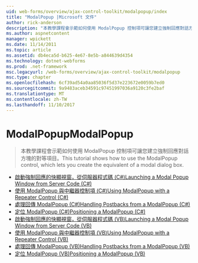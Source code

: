 ```yaml
---
uid: web-forms/overview/ajax-control-toolkit/modalpopup/index
title: "ModalPopup |Microsoft 文件"
author: rick-anderson
description: "本教學課程會示範如何使用 ModalPopup 控制項可讓您建立強制回應對話方塊的對等項目。"
ms.author: aspnetcontent
manager: wpickett
ms.date: 11/14/2011
ms.topic: article
ms.assetid: db4eca5d-b625-4e67-8e5b-a844639d4354
ms.technology: dotnet-webforms
ms.prod: .net-framework
msc.legacyurl: /web-forms/overview/ajax-control-toolkit/modalpopup
msc.type: chapter
ms.openlocfilehash: 6cf39ad54a0aa85036f5d37e223672e0059b7ed0
ms.sourcegitcommit: 9a9483aceb34591c97451997036a9120c3fe2baf
ms.translationtype: MT
ms.contentlocale: zh-TW
ms.lasthandoff: 11/10/2017
---
```

<a name="modalpopup"></a><span data-ttu-id="d1d90-103">ModalPopup</span><span class="sxs-lookup"><span data-stu-id="d1d90-103">ModalPopup</span></span>
====================
> <span data-ttu-id="d1d90-104">本教學課程會示範如何使用 ModalPopup 控制項可讓您建立強制回應對話方塊的對等項目。</span><span class="sxs-lookup"><span data-stu-id="d1d90-104">This tutorial shows how to use the ModalPopup control, which lets you create the equivalent of a modal dialog box.</span></span>


- [<span data-ttu-id="d1d90-105">啟動強制回應的快顯視窗，從伺服器程式碼 (C#)</span><span class="sxs-lookup"><span data-stu-id="d1d90-105">Launching a Modal Popup Window from Server Code (C#)</span></span>](launching-a-modal-popup-window-from-server-code-cs.md)
- [<span data-ttu-id="d1d90-106">使用 ModalPopup 與中繼器控制項 (C#)</span><span class="sxs-lookup"><span data-stu-id="d1d90-106">Using ModalPopup with a Repeater Control (C#)</span></span>](using-modalpopup-with-a-repeater-control-cs.md)
- [<span data-ttu-id="d1d90-107">處理回傳 ModalPopup (C#)</span><span class="sxs-lookup"><span data-stu-id="d1d90-107">Handling Postbacks from a ModalPopup (C#)</span></span>](handling-postbacks-from-a-modalpopup-cs.md)
- [<span data-ttu-id="d1d90-108">定位 ModalPopup (C#)</span><span class="sxs-lookup"><span data-stu-id="d1d90-108">Positioning a ModalPopup (C#)</span></span>](positioning-a-modalpopup-cs.md)
- [<span data-ttu-id="d1d90-109">啟動強制回應的快顯視窗，從伺服器程式碼 (VB)</span><span class="sxs-lookup"><span data-stu-id="d1d90-109">Launching a Modal Popup Window from Server Code (VB)</span></span>](launching-a-modal-popup-window-from-server-code-vb.md)
- [<span data-ttu-id="d1d90-110">使用 ModalPopup 與中繼器控制項 (VB)</span><span class="sxs-lookup"><span data-stu-id="d1d90-110">Using ModalPopup with a Repeater Control (VB)</span></span>](using-modalpopup-with-a-repeater-control-vb.md)
- [<span data-ttu-id="d1d90-111">處理回傳 ModalPopup (VB)</span><span class="sxs-lookup"><span data-stu-id="d1d90-111">Handling Postbacks from a ModalPopup (VB)</span></span>](handling-postbacks-from-a-modalpopup-vb.md)
- [<span data-ttu-id="d1d90-112">定位 ModalPopup (VB)</span><span class="sxs-lookup"><span data-stu-id="d1d90-112">Positioning a ModalPopup (VB)</span></span>](positioning-a-modalpopup-vb.md)

